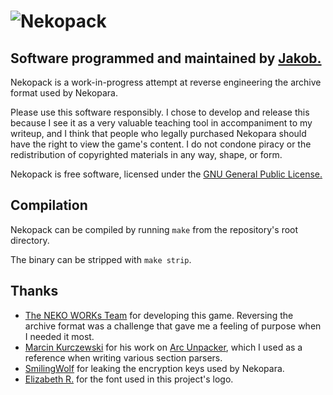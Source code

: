 ![Nekopack](https://raw.github.com/TsarFox/nekopack/master/Nekopack_Logo.png "Nekopack")
========
## Software programmed and maintained by [Jakob.](http://jakob.space/)
Nekopack is a work-in-progress attempt at reverse engineering the archive format used by Nekopara.

Please use this software responsibly. I chose to develop and release this because I see it as a very valuable teaching tool in accompaniment to my writeup, and I think that people who legally purchased Nekopara should have the right to view the game's content. I do not condone piracy or the redistribution of copyrighted materials in any way, shape, or form.

Nekopack is free software, licensed under the [GNU General Public License.](http://gnu.org/licenses/gpl.html)


Compilation
-----------
Nekopack can be compiled by running `make` from the repository's root directory.

The binary can be stripped with `make strip`.


Thanks
------
* [The NEKO WORKs Team](http://nekopara.com/main.html) for developing this game. Reversing the archive format was a challenge that gave me a feeling of purpose when I needed it most.
* [Marcin Kurczewski](https://github.com/rr-) for his work on [Arc Unpacker](https://github.com/vn-tools/arc_unpacker), which I used as a reference when writing various section parsers.
* [SmilingWolf](https://bitbucket.org/SmilingWolf/) for leaking the encryption keys used by Nekopara.
* [Elizabeth R.](http://www.dafont.com/elizabeth-r.d2925) for the font used in this project's logo.
